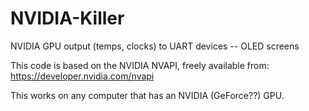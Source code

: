 # NVIDIA-Killer
NVIDIA GPU output (temps, clocks) to UART devices -- OLED screens

This code is based on the NVIDIA NVAPI, freely available from:
https://developer.nvidia.com/nvapi

This works on any computer that has an NVIDIA (GeForce??) GPU.
